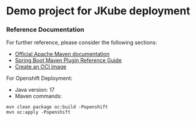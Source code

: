 # Demo project for JKube deployment

### Reference Documentation
For further reference, please consider the following sections:

* [Official Apache Maven documentation](https://maven.apache.org/guides/index.html)
* [Spring Boot Maven Plugin Reference Guide](https://docs.spring.io/spring-boot/docs/3.2.3/maven-plugin/reference/html/)
* [Create an OCI image](https://docs.spring.io/spring-boot/docs/3.2.3/maven-plugin/reference/html/#build-image)


For Openshift Deployment:

- Java version: 17
- Maven commands:
~~~
mvn clean package oc:build -Popenshift
mvn oc:apply -Popenshift
~~~